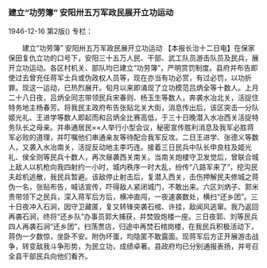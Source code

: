 ### 建立“功劳簿”  安阳卅五万军政民展开立功运动

1946-12-16
第2版()
专栏：

　　建立“功劳簿”
    安阳卅五万军政民展开立功运动
    【本报长治十二日电】在保家保田复仇立功的口号下，安阳三十五万人民、干部、武工队员游击队员及民兵，展开立功运动。各区村机关、部队均已建立“功劳簿”，严明赏罚制度。县府并布告即使过去曾充任蒋军士兵或伪政权人员等，现在亦当有功必赏，有过必罚，以功折罪。现这一运动，已热烈展开。旬月以来即涌现了立功模范吕炳全等十数人。上月二十八日夜，吕炳全同志带领民兵宋春则、杨玉生等数人，奔袭水冶北关，活捉住特务地主杨春芳。将我民主政府布告张贴北关大街，消息传出后，该区突击一分队姬光礼、王进学等数人即起而和吕炳全比赛高低，于三十日晚潜入水冶西关活捉特务队长之母亲。并串通居民××人举行小型会议，秘密宣传胜利消息及我军必胜蒋军必败的道理，并叮嘱他们串通亲友等待配合我军反攻。二日王进学、张德义等数人，又袭入水冶南关，活捉反动地主李巧连。接着三日民兵中队长申良柱及姬光礼、侯全则等民兵十数人，再次昼袭西关南关。当南关炮楼守卫发觉后，曾联合城上敌人以机枪向我四射约一小时，城内秩序一时大乱，纷传“八路军来了”，挖沟民夫趁机逃散，我民兵暂避。该敌停止射击后，复潜入西关，击伤押解民夫修城之蒋伪一名，张贴布告，喊话宣传，吓得敌人紧闭城门，不敢出来。六区刘炳子、郭米贵带领下之民兵，深入蒋军后方后，横冲直闯，一夜速袭数处，横扫“还乡团”。三十日夜冲入石涧，因守卫藏匿，复又转锋突袭石棺、许挂，敌闻风逃窜。我乃返回再袭石涧，终将“还乡队”办事员郭大捕获，并焚毁炮楼一座。三日夜郭、刘等民兵四人再袭石涧“还乡团”，扫荡贾店，归途中再焚石棺岗楼，在我民兵积极活动下，蒋伪一夕数惊，坐卧不安。附伪坏蛋，均隐匿不敢露面。现蒋军后方正开展游击战争，转变敌我斗争形势，为民立功，成绩卓著。县政府均已分别通报表扬，并号召全县干部民兵向他们看齐。
